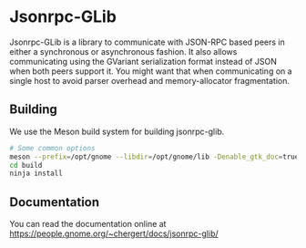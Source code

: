 # Jsonrpc-GLib

Jsonrpc-GLib is a library to communicate with JSON-RPC based peers in either a synchronous or asynchronous fashion.
It also allows communicating using the GVariant serialization format instead of JSON when both peers support it.
You might want that when communicating on a single host to avoid parser overhead and memory-allocator fragmentation.

## Building

We use the Meson build system for building jsonrpc-glib.

```sh
# Some common options
meson --prefix=/opt/gnome --libdir=/opt/gnome/lib -Denable_gtk_doc=true build
cd build
ninja install
```

## Documentation

You can read the documentation online at https://people.gnome.org/~chergert/docs/jsonrpc-glib/

